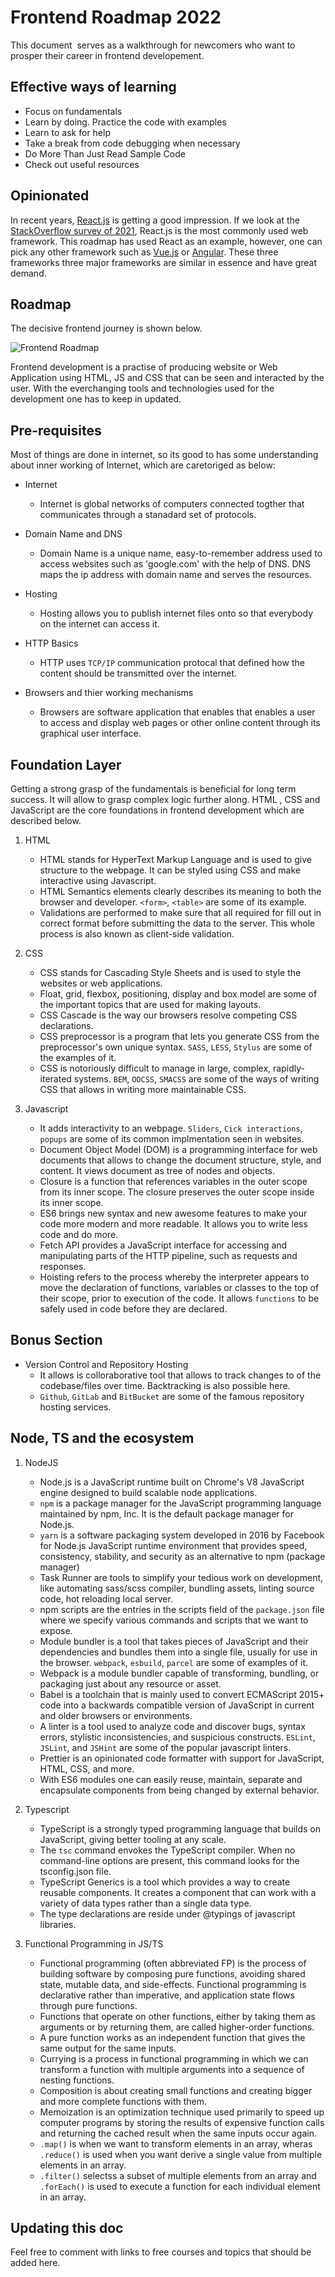 # Frontend Roadmap 2022

This document  serves as a walkthrough for newcomers who want to prosper their career in frontend developement.

## Effective ways of learning
- Focus on fundamentals
- Learn by doing. Practice the code with examples
- Learn to ask for help
- Take a break from code debugging when necessary
- Do More Than Just Read Sample Code
- Check out useful resources


## Opinionated
In recent years, [React.js](https://reactjs.org/) is getting a good impression. If we look at the [StackOverflow survey of 2021](https://insights.stackoverflow.com/survey/2021?_ga=2.143519986.693422786.1653535525-940540015.1653535525#section-most-popular-technologies-web-frameworks), React.js is the most commonly used web framework.
This roadmap has used React as an example, however, one can pick any other framework such as [Vue.js](https://vuejs.org/) or [Angular](https://angular.io/start). These three frameworks three major frameworks are similar in essence and have great demand. 


## Roadmap
The decisive frontend journey is shown below.

![Frontend Roadmap](./files/frontend.jpg)

Frontend development is a practise of producing website or  Web Application using HTML, JS and CSS that can be seen and interacted by the user. With the  everchanging tools and technologies used for the development one has to keep in updated. 

## Pre-requisites

Most of things are done in internet, so its good to has some  understanding about inner working of Internet, which are caretoriged as below:
   
   * Internet 
      - Internet is global networks of computers connected togther that communicates through a stanadard set of protocols.
      
   * Domain Name and DNS 
      - Domain Name is a unique name, easy-to-remember address used to access websites such as 'google.com' with the help of DNS. DNS maps the ip address with domain name and serves the resources.
   
   * Hosting
     - Hosting allows you to publish internet files onto so that everybody on the internet can access it.
 
   * HTTP Basics
     - HTTP  uses `TCP/IP` communication protocal that defined how the content should be transmitted over the internet. 
     
   * Browsers and thier working mechanisms
     -  Browsers are software application  that enables that enables a user to access and display web pages or other online content through its graphical      user interface.
     
## Foundation Layer
Getting a strong  grasp of the fundamentals is beneficial for long term  success. It will allow to grasp complex logic further along.  HTML , CSS and JavaScript are the core foundations in frontend development which are described  below.
1. HTML
   - HTML stands for HyperText Markup Language and  is used to give structure to the webpage. It can be styled using CSS and make interactive using Javascript. 

    * HTML Semantics elements clearly describes its meaning to both the browser and developer. `<form>`, `<table>` are some of its example.
    * Validations are performed to make sure that all required for fill out in correct format before submitting the data to the server. This whole process
    is also known as client-side validation.
2. CSS

   * CSS stands for Cascading Style Sheets and is used to style the websites or web applications.
   * Float, grid, flexbox, positioning, display and box model are some of the important topics that are used for making layouts. 
   * CSS Cascade is the way our browsers resolve competing CSS declarations.
   * CSS preprocessor is a program that lets you generate CSS from the preprocessor's own unique syntax. `SASS`, `LESS`, `Stylus` are some of the examples of it.
   * CSS is notoriously difficult to manage in large, complex, rapidly-iterated systems. `BEM`, `OOCSS`, `SMACSS` are some of the ways of writing CSS that allows in writing more maintainable CSS.
   
4. Javascript

   * It adds interactivity to an webpage. `Sliders`, `Cick interactions`, `popups` are some of its common implmentation seen in websites.
   * Document Object Model (DOM)  is a programming interface for web documents that allows to change the document structure, style, and content. It views document as tree of nodes and objects. 
   * Closure is a function that references variables in the outer scope from its inner scope. The closure preserves the outer scope inside its inner scope.
   * ES6 brings new syntax and new awesome features to make your code more modern and more readable. It allows you to write less code and do more.
   * Fetch API provides a JavaScript interface for accessing and manipulating parts of the HTTP pipeline, such as requests and responses. 
   * Hoisting refers to the process whereby the interpreter appears to move the declaration of functions, variables or classes to the top of their scope, prior to execution of the code. It allows `functions` to be safely used in code before they are declared.
   
   
## Bonus Section
   * Version Control and Repository Hosting
     - It allows is colloraborative tool that allows  to track changes to of the codebase/files over time.  Backtracking is also possible here.
     - `Github`, `GitLab` and `BitBucket` are some of the famous repository hosting services.
   
   
## Node, TS and the ecosystem

1. NodeJS
   - Node.js is a JavaScript runtime built on Chrome's V8 JavaScript engine designed to build scalable node applications.
   - `npm` is a package manager for the JavaScript programming language maintained by npm, Inc. It is the default package manager for Node.js.
   - `yarn` is a software packaging system developed in 2016 by Facebook for Node.js JavaScript runtime environment that provides speed, consistency, stability, and security as an alternative to npm (package manager)
   - Task Runner are tools to simplify your tedious work on development, like automating sass/scss compiler, bundling assets, linting source code, hot reloading local server. 
   - npm scripts are the entries in the scripts field of the `package.json` file where we specify various commands and scripts that we want to expose.
   - Module bundler is a tool that takes pieces of JavaScript and their dependencies and bundles them into a single file, usually for use in the browser. `webpack`, `esbuild`, `parcel` are some of examples of it.
   - Webpack is a module bundler capable of transforming, bundling, or packaging just about any resource or asset.
   - Babel is a toolchain that is mainly used to convert ECMAScript 2015+ code into a backwards compatible version of JavaScript in current and older browsers or environments.
   - A linter is a tool used to analyze code and discover bugs, syntax errors, stylistic inconsistencies, and suspicious constructs.  `ESLint`, `JSLint`, and `JSHint` are some of the popular javascript linters.
   - Prettier is an opinionated code formatter with support for JavaScript, HTML, CSS, and more.
   - With ES6 modules one can easily reuse, maintain, separate and encapsulate components from being changed by external behavior.
  
 2. Typescript
    - TypeScript is a strongly typed programming language that builds on JavaScript, giving better tooling at any scale. 
    - The `tsc` command envokes the TypeScript compiler. When no command-line options are present, this command looks for the tsconfig.json file.
    - TypeScript Generics is a tool which provides a way to create reusable components. It creates a component that can work with a variety of data types rather than a single data type.
    - The type declarations are reside under @typings of javascript libraries.
  
  3. Functional Programming in JS/TS
     - Functional programming (often abbreviated FP) is the process of building software by composing pure functions, avoiding shared state, mutable data, and side-effects. Functional programming is declarative rather than imperative, and application state flows through pure functions.
     - Functions that operate on other functions, either by taking them as arguments or by returning them, are called higher-order functions.
     - A pure function works as an independent function that gives the same output for the same inputs. 
     - Currying is a process in functional programming in which we can transform a function with multiple arguments into a sequence of nesting functions.
     - Composition is about creating small functions and creating bigger and more complete functions with them.
     - Memoization is an optimization technique used primarily to speed up computer programs by storing the results of expensive function calls and returning the cached result when the same inputs occur again.
     - `.map()` is  when we want to transform elements in an array, wheras `.reduce()` is used when you want derive a single value from multiple elements in an array.
     - `.filter()` selectss a subset of multiple elements from an array and `.forEach()` is used to execute a function for each individual element in an array.
 


## Updating this doc
Feel free to comment with links to free courses and topics that should be added here.


